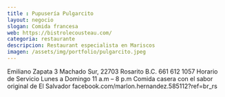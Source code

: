 ```yaml
---
title : Pupusería Pulgarcito
layout: negocio
slogan: Comida francesa
web: https://bistrolecousteau.com/
categoria: restaurante
descripcion: Restaurant especialista en Mariscos
imagen: /assets/img/portfolio/pulgarcito.jpeg
---
```


Emiliano Zapata 3 
Machado Sur, 22703 Rosarito B.C. 
661 612 1057
Horario de Servicio 
Lunes a Domingo 
11 a.m – 8 p.m 
Comida casera con el sabor original de El Salvador 
facebook.com/marlon.hernandez.585112?ref=br_rs